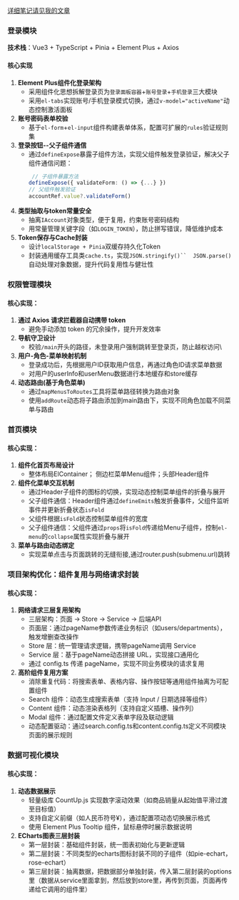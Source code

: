 [详细笔记请见我的文章](https://nie7-melon.github.io/2025/04/15/23-nievuets/)
### 登录模块
**技术栈**：Vue3 + TypeScript + Pinia + Element Plus + Axios  
#### 核心实现  
1. **Element Plus组件化登录架构**  
   - 采用组件化思想拆解登录页为`登录面板容器`+`账号登录`+`手机登录`三大模块
   - 采用`el-tabs`实现账号/手机登录模式切换，通过`v-model="activeName"`动态控制激活面板
2. **账号密码表单校验**  
   - 基于`el-form`+`el-input`组件构建表单体系，配置可扩展的`rules`验证规则集
3. **登录按钮--父子组件通信**  
   - 通过`defineExpose`暴露子组件方法，实现父组件触发登录验证，解决父子组件通信问题：  
     ```ts
      // 子组件暴露方法
     defineExpose({ validateForm: () => {...} })
     // 父组件触发验证
     accountRef.value?.validateForm()
     ```
4. **类型抽取与token常量安全**  
   - 抽离`IAccount`对象类型，便于复用，约束账号密码结构
   - 用常量管理关键字段（如`LOGIN_TOKEN`），防止拼写错误，降低维护成本
5. **Token保存与Cache封装**
   - 设计`localStorage + Pinia`双缓存持久化Token 
   - 封装通用缓存工具类`cache.ts`，实现`JSON.stringify()``	JSON.parse()`自动处理对象数据，提升代码复用性与健壮性
### 权限管理模块
#### 核心实现：
1. **通过 Axios 请求拦截器自动携带 token**
   - 避免手动添加 token 的冗余操作，提升开发效率
2. **导航守卫设计**
   - 校验`/main`开头的路径，未登录用户强制跳转至登录页，防止越权访问\
3. **用户-角色-菜单映射机制**
   - 登录成功后，先根据用户ID获取用户信息，再通过角色ID请求菜单数据
   - 对用户的userInfo和userMenu数据进行本地缓存和store缓存
4. **动态路由(基于角色菜单)**
   - 通过`mapMenusToRoutes`工具将菜单路径转换为路由对象
   - 使用`addRoute`动态将子路由添加到main路由下，实现不同角色加载不同菜单与路由
### 首页模块
#### 核心实现：
1. **组件化首页布局设计**
   - 整体布局ElContainer； 侧边栏菜单Menu组件；头部Header组件
2. **组件化菜单交互机制**
   - 通过Header子组件的图标的切换，实现动态控制菜单组件的折叠与展开
   - 父子组件通信：Header组件通过`defineEmits`触发折叠事件，父组件监听事件并更新折叠状态`isFold`
   - 父组件根据`isFold`状态控制菜单组件的宽度
   - 父子组件通信：父组件通过`props`将`isFold`传递给Menu子组件，控制`el-menu`的`collapse`属性实现折叠与展开
3. **菜单与路由动态绑定**
   - 实现菜单点击与页面跳转的无缝衔接,通过router.push(submenu.url)跳转
### 项目架构优化：组件复用与网络请求封装
#### 核心实现：
1. **网络请求三层复用架构**
   - 三层架构：页面 → Store → Service → 后端API
   - 页面层：通过pageName参数传递业务标识（如users/departments），触发增删查改操作
   - Store 层：统一管理请求逻辑，携带pageName调用 Service
   - Service 层：基于pageName动态拼接 URL，实现接口通用化
   - 通过 config.ts 传递 pageName，实现不同业务模块的请求复用
2. **高阶组件复用方案**
   - 消除重复代码：将搜索表单、表格内容、操作按钮等通用组件抽离为可配置组件
   - Search 组件：动态生成搜索表单（支持 Input / 日期选择等组件）
   - Content 组件：动态渲染表格列（支持自定义插槽、操作列）
   - Modal 组件：通过配置文件定义表单字段及联动逻辑
   - 动态配置驱动：通过search.config.ts和content.config.ts定义不同模块页面的展示规则
### 数据可视化模块
#### 核心实现：
1. **动态数据展示**
   - 轻量级库 CountUp.js 实现数字滚动效果（如商品销量从起始值平滑过渡至目标值）
   - 支持自定义前缀（如人民币符号¥），通过配置项动态切换展示格式
   - 使用 Element Plus Tooltip 组件，鼠标悬停时展示数据说明
2. **ECharts图表三层封装**
   - 第一层封装：基础组件封装，统一图表初始化与更新逻辑
   - 第二层封装：不同类型的echarts图标封装不同的子组件（如pie-echart，rose-echart）
   - 第三层封装：抽离数据，把数据部分单独封装，传入第二层封装的options里（数据从service里面拿到，然后放到store里，再传到页面，页面再传递给它调用的组件里）

